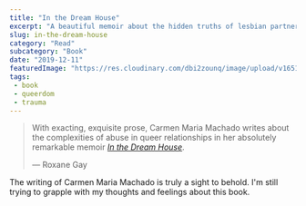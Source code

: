 ```yaml
--- 
title: "In the Dream House" 
excerpt: "A beautiful memoir about the hidden truths of lesbian partner abuse"
slug: in-the-dream-house
category: "Read"
subcategory: "Book"
date: "2019-12-11"
featuredImage: "https://res.cloudinary.com/dbi2zounq/image/upload/v1651048796/Digital%20garden/media/in-the-dream-house_a8botl.jpg"
tags:
 - book
 - queerdom
 - trauma 
---  
```

> With exacting, exquisite prose, Carmen Maria Machado writes about the complexities of abuse in queer relationships in her absolutely remarkable memoir _[In the Dream House](https://www.goodreads.com/book/show/43317482-in-the-dream-house)_.
>
> — Roxane Gay 

The writing of Carmen Maria Machado is truly a sight to behold. I'm still trying to grapple with my thoughts and feelings about this book.